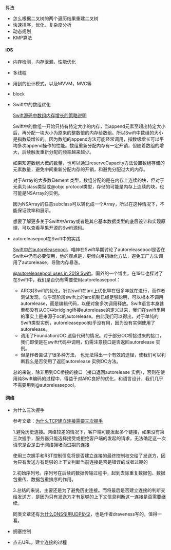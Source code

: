 算法

* 怎么根据二叉树的两个遍历结果重建二叉树
* 快速排序，优化，复杂度分析
* 动态规划
* KMP算法

#### iOS

* 内存检测，内存泄漏，性能优化

* 多线程

* 用到的设计模式，以及MVVM，MVC等

* block

* Swift中的数组优化

  [Swift源码中数组内存增长的策略说明](https://github.com/apple/swift/blob/f158e6afce7f87ea2a48f8fe2db0c014a875d556/stdlib/public/core/Array.swift#L149)

  Swift中的数组一开始只持有特定大小的内存，当append元素至超出特定大小后，再分配一块大小为原来的整数倍的内存给数组。所以Swift中数组的大小是指数级增长的。因为数组的append方法可能经常调用，指数级增长可以平均多次append操作的性能。数组重新分配内存有一定开销，但随着数组的增大，后续触发重新分配的频率越来越少。

  如果知道数组大概的数量，也可以通过reserveCapacity方法设置数组存储的元素数量，避免中间重新分配内存的开销，和避免分配过大的内存。

  对于Array的大多数Element 类型，数组分配的是在内存上连续的块，但对于元素为class类型或@objc protocol类型，存储的可能是内存上连续的块，也可能是NSArray的实例。

  因为NSArray的任意subclass可以转化成一个Array，所以在这种情况下，不能保证效率和展示。

  想要了解更多关于Swift中Array或者是其它基本数据类型的底层设计和实现原理，可以查看苹果开源的Swift源码。

* autoreleasepool在Swift中的实践

  [Swift中的autoreleasepool](https://swifter.tips/autoreleasepool/)。喵神在Swift早期讨论了autoreleasepool是否在Swift中仍有必要使用，他的观点是，更倾向用初始化方法，避免工厂方法调用了autorelease，导致内存暴涨。

  [@autoreleasepool uses in 2019 Swift](https://swiftrocks.com/autoreleasepool-in-2019-swift)。国外的一个博主，在19年也探讨了在Swift中，我们是否仍有需要使用autoreleasepool：

  * ARC对Swift的优化。针对swift在arc上优化早在很多年就在进行，而作者测试发现，似乎现阶段swift上的arc机制已经足够聪明，可以根本不调用autorelease，而是编辑代码，以便对象多次调用释放。Swift语言本身甚至都没有从OC中bridging桥接autorelease的定义过来，我们在swift里用的事实上是来源于oc的autorelease。由此我们可以得出，对于单纯的Swift类型实例，autoreleasepool似乎没有用，因为没有实例使用了autorelease。
  * 调用了Foundation/OC 遗留代码的情况。对于部分OC桥接过来的接口，我们即使是在swift代码中调用，仍需注意接口是否返回autorelease 实例。
  * 但是作者尝试了很多种方法， 也无法得出一个有效的途径，使我们可以判断我么是否使用了返回autorelease 实例OC方法。

  总的来说，除非用到OC桥接的接口（接口返回autorelease 实例），否则在使用纯Swift编码的过程中，得益于对ARC良好的优化，和语言设计，我们几乎不需要用到@autoreleasepool。

#### 网络

* 为什么三次握手

  参考文章：[为什么TCP建立连接需要三次握手](https://draveness.me/whys-the-design-tcp-three-way-handshake/)

  1.避免历史连接。网络较差的情况下，客户端可能发起多个链接，如果没有第三次握手，服务器只能选择接受或拒绝客户端的发起的请求，无法确定这一次请求是否是由于网络拥堵而过期的连接

  使用三次握手和RST控制信息将是否建立连接的最终控制权交给了发送方，因为只有发送方有足够的上下文判断当前连接是否是错误的或者过期的

  2.初始序列号。序列号在后续的数据传输过程中，起到去除重复数据包、数据包重传、数据包重排序的作用。

  3.总结的来说，主要还是为了避免历史连接。而将最后是否建立连接的判断交给发送方，是因为只有发送方才有足够的上下文信息判断这一连接是否需要继续。

  同类文章还有[为什么DNS使用UDP协议](https://draveness.me/whys-the-design-dns-udp-tcp/)，也是作者draveness写的，值得一看。

* 拥塞控制

* 点击URL，建立连接的过程